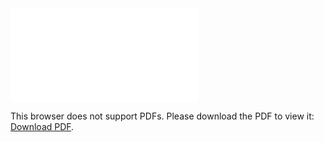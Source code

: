 <object data="christ-in-song/CIS1908pdfs/061.pdf" type="application/pdf" width="100%" height="1024px">
    <embed src="christ-in-song/CIS1908pdfs/061.pdf">
        <p>This browser does not support PDFs. Please download the PDF to view it: <a href="christ-in-song/CIS1908pdfs/061.pdf">Download PDF</a>.</p>
    </embed>
</object>
